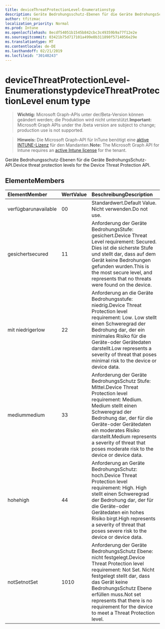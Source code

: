 ```yaml
---
title: deviceThreatProtectionLevel-Enumerationstyp
description: Geräte Bedrohungsschutz-Ebenen für die Geräte BedrohungsSchutz-API.
author: tfitzmac
localization_priority: Normal
ms.prod: Intune
ms.openlocfilehash: 8ecdf54051b1545b842cbc3c49359b9a77f12e2e
ms.sourcegitcommit: 03421b75d717101a499e0b311890f5714056e29e
ms.translationtype: MT
ms.contentlocale: de-DE
ms.lasthandoff: 02/21/2019
ms.locfileid: "30140243"
---
```

# <a name="devicethreatprotectionlevel-enum-type"></a><span data-ttu-id="1dce3-103">deviceThreatProtectionLevel-Enumerationstyp</span><span class="sxs-lookup"><span data-stu-id="1dce3-103">deviceThreatProtectionLevel enum type</span></span>

> <span data-ttu-id="1dce3-104">**Wichtig:** Microsoft Graph-APIs unter der/Beta-Version können geändert werden; die Produktion wird nicht unterstützt.</span><span class="sxs-lookup"><span data-stu-id="1dce3-104">**Important:** Microsoft Graph APIs under the /beta version are subject to change; production use is not supported.</span></span>

> <span data-ttu-id="1dce3-105">**Hinweis:** Die Microsoft Graph-API für InTune benötigt eine [aktive INTUNE-Lizenz](https://go.microsoft.com/fwlink/?linkid=839381) für den Mandanten.</span><span class="sxs-lookup"><span data-stu-id="1dce3-105">**Note:** The Microsoft Graph API for Intune requires an [active Intune license](https://go.microsoft.com/fwlink/?linkid=839381) for the tenant.</span></span>

<span data-ttu-id="1dce3-106">Geräte Bedrohungsschutz-Ebenen für die Geräte BedrohungsSchutz-API.</span><span class="sxs-lookup"><span data-stu-id="1dce3-106">Device threat protection levels for the Device Threat Protection API.</span></span>

## <a name="members"></a><span data-ttu-id="1dce3-107">Elemente</span><span class="sxs-lookup"><span data-stu-id="1dce3-107">Members</span></span>
|<span data-ttu-id="1dce3-108">Element</span><span class="sxs-lookup"><span data-stu-id="1dce3-108">Member</span></span>|<span data-ttu-id="1dce3-109">Wert</span><span class="sxs-lookup"><span data-stu-id="1dce3-109">Value</span></span>|<span data-ttu-id="1dce3-110">Beschreibung</span><span class="sxs-lookup"><span data-stu-id="1dce3-110">Description</span></span>|
|:---|:---|:---|
|<span data-ttu-id="1dce3-111">verfügbar</span><span class="sxs-lookup"><span data-stu-id="1dce3-111">unavailable</span></span>|<span data-ttu-id="1dce3-112">0</span><span class="sxs-lookup"><span data-stu-id="1dce3-112">0</span></span>|<span data-ttu-id="1dce3-113">Standardwert.</span><span class="sxs-lookup"><span data-stu-id="1dce3-113">Default Value.</span></span> <span data-ttu-id="1dce3-114">Nicht verwenden.</span><span class="sxs-lookup"><span data-stu-id="1dce3-114">Do not use.</span></span>|
|<span data-ttu-id="1dce3-115">gesichert</span><span class="sxs-lookup"><span data-stu-id="1dce3-115">secured</span></span>|<span data-ttu-id="1dce3-116">1</span><span class="sxs-lookup"><span data-stu-id="1dce3-116">1</span></span>|<span data-ttu-id="1dce3-117">Anforderung der Geräte BedrohungsStufe: gesichert.</span><span class="sxs-lookup"><span data-stu-id="1dce3-117">Device Threat Level requirement: Secured.</span></span> <span data-ttu-id="1dce3-118">Dies ist die sicherste Stufe und stellt dar, dass auf dem Gerät keine Bedrohungen gefunden wurden.</span><span class="sxs-lookup"><span data-stu-id="1dce3-118">This is the most secure level, and represents that no threats were found on the device.</span></span>|
|<span data-ttu-id="1dce3-119">mit niedriger</span><span class="sxs-lookup"><span data-stu-id="1dce3-119">low</span></span>|<span data-ttu-id="1dce3-120">2</span><span class="sxs-lookup"><span data-stu-id="1dce3-120">2</span></span>|<span data-ttu-id="1dce3-121">Anforderung an die Geräte Bedrohungsstufe: niedrig.</span><span class="sxs-lookup"><span data-stu-id="1dce3-121">Device Threat Protection level requirement: Low.</span></span> <span data-ttu-id="1dce3-122">Low stellt einen Schweregrad der Bedrohung dar, der ein minimales Risiko für die Geräte-oder Gerätedaten darstellt.</span><span class="sxs-lookup"><span data-stu-id="1dce3-122">Low represents a severity of threat that poses minimal risk to the device or device data.</span></span>|
|<span data-ttu-id="1dce3-123">medium</span><span class="sxs-lookup"><span data-stu-id="1dce3-123">medium</span></span>|<span data-ttu-id="1dce3-124">3</span><span class="sxs-lookup"><span data-stu-id="1dce3-124">3</span></span>|<span data-ttu-id="1dce3-125">Anforderung der Geräte BedrohungsSchutz Stufe: Mittel.</span><span class="sxs-lookup"><span data-stu-id="1dce3-125">Device Threat Protection level requirement: Medium.</span></span> <span data-ttu-id="1dce3-126">Medium stellt einen Schweregrad der Bedrohung dar, der für die Geräte-oder Gerätedaten ein moderates Risiko darstellt.</span><span class="sxs-lookup"><span data-stu-id="1dce3-126">Medium represents a severity of threat that poses moderate risk to the device or device data.</span></span>|
|<span data-ttu-id="1dce3-127">hohe</span><span class="sxs-lookup"><span data-stu-id="1dce3-127">high</span></span>|<span data-ttu-id="1dce3-128">4</span><span class="sxs-lookup"><span data-stu-id="1dce3-128">4</span></span>|<span data-ttu-id="1dce3-129">Anforderung an Geräte BedrohungsSchutz: hoch.</span><span class="sxs-lookup"><span data-stu-id="1dce3-129">Device Threat Protection level requirement: High.</span></span> <span data-ttu-id="1dce3-130">High stellt einen Schweregrad der Bedrohung dar, der für die Geräte-oder Gerätedaten ein hohes Risiko birgt.</span><span class="sxs-lookup"><span data-stu-id="1dce3-130">High represents a severity of threat that poses severe risk to the device or device data.</span></span>|
|<span data-ttu-id="1dce3-131">notSet</span><span class="sxs-lookup"><span data-stu-id="1dce3-131">notSet</span></span>|<span data-ttu-id="1dce3-132">10</span><span class="sxs-lookup"><span data-stu-id="1dce3-132">10</span></span>|<span data-ttu-id="1dce3-133">Anforderung der Geräte BedrohungsSchutz Ebene: nicht festgelegt.</span><span class="sxs-lookup"><span data-stu-id="1dce3-133">Device Threat Protection level requirement: Not Set.</span></span> <span data-ttu-id="1dce3-134">Nicht festgelegt stellt dar, dass das Gerät keine BedrohungsSchutz Ebene erfüllen muss.</span><span class="sxs-lookup"><span data-stu-id="1dce3-134">Not set represents that there is no requirement for the device to meet a Threat Protection level.</span></span>|





